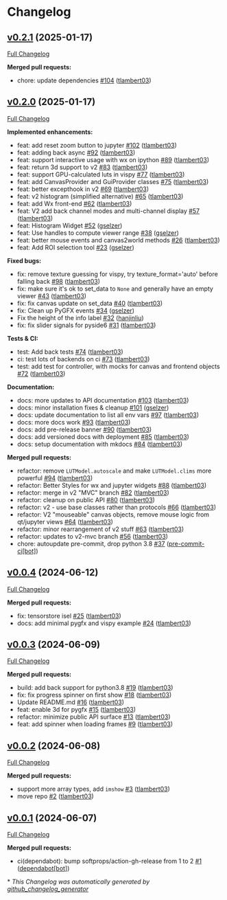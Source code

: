 # Changelog

## [v0.2.1](https://github.com/pyapp-kit/ndv/tree/v0.2.1) (2025-01-17)

[Full Changelog](https://github.com/pyapp-kit/ndv/compare/v0.2.0...v0.2.1)

**Merged pull requests:**

- chore: update dependencies [\#104](https://github.com/pyapp-kit/ndv/pull/104) ([tlambert03](https://github.com/tlambert03))

## [v0.2.0](https://github.com/pyapp-kit/ndv/tree/v0.2.0) (2025-01-17)

[Full Changelog](https://github.com/pyapp-kit/ndv/compare/v0.0.4...v0.2.0)

**Implemented enhancements:**

- feat: add reset zoom button to jupyter [\#102](https://github.com/pyapp-kit/ndv/pull/102) ([tlambert03](https://github.com/tlambert03))
- feat: adding back async [\#92](https://github.com/pyapp-kit/ndv/pull/92) ([tlambert03](https://github.com/tlambert03))
- feat: support interactive usage with wx on ipython [\#89](https://github.com/pyapp-kit/ndv/pull/89) ([tlambert03](https://github.com/tlambert03))
- feat: return 3d support to v2 [\#83](https://github.com/pyapp-kit/ndv/pull/83) ([tlambert03](https://github.com/tlambert03))
- feat: support GPU-calculated luts in vispy [\#77](https://github.com/pyapp-kit/ndv/pull/77) ([tlambert03](https://github.com/tlambert03))
- feat: add CanvasProvider and GuiProvider classes [\#75](https://github.com/pyapp-kit/ndv/pull/75) ([tlambert03](https://github.com/tlambert03))
- feat: better excepthook in v2 [\#69](https://github.com/pyapp-kit/ndv/pull/69) ([tlambert03](https://github.com/tlambert03))
- feat: v2 histogram \(simplified alternative\) [\#65](https://github.com/pyapp-kit/ndv/pull/65) ([tlambert03](https://github.com/tlambert03))
- feat: add Wx front-end [\#62](https://github.com/pyapp-kit/ndv/pull/62) ([tlambert03](https://github.com/tlambert03))
- feat: V2 add back channel modes and multi-channel display [\#57](https://github.com/pyapp-kit/ndv/pull/57) ([tlambert03](https://github.com/tlambert03))
- feat: Histogram Widget [\#52](https://github.com/pyapp-kit/ndv/pull/52) ([gselzer](https://github.com/gselzer))
- feat: Use handles to compute viewer range [\#38](https://github.com/pyapp-kit/ndv/pull/38) ([gselzer](https://github.com/gselzer))
- feat: better mouse events and canvas2world methods [\#26](https://github.com/pyapp-kit/ndv/pull/26) ([tlambert03](https://github.com/tlambert03))
- feat: Add ROI selection tool [\#23](https://github.com/pyapp-kit/ndv/pull/23) ([gselzer](https://github.com/gselzer))

**Fixed bugs:**

- fix: remove texture guessing for vispy, try texture\_format='auto' before falling back [\#98](https://github.com/pyapp-kit/ndv/pull/98) ([tlambert03](https://github.com/tlambert03))
- fix: make sure it's ok to set\_data to `None` and generally have an empty viewer [\#43](https://github.com/pyapp-kit/ndv/pull/43) ([tlambert03](https://github.com/tlambert03))
- fix: fix canvas update on set\_data [\#40](https://github.com/pyapp-kit/ndv/pull/40) ([tlambert03](https://github.com/tlambert03))
- fix: Clean up PyGFX events [\#34](https://github.com/pyapp-kit/ndv/pull/34) ([gselzer](https://github.com/gselzer))
- Fix the height of the info label [\#32](https://github.com/pyapp-kit/ndv/pull/32) ([hanjinliu](https://github.com/hanjinliu))
- fix: fix slider signals for pyside6 [\#31](https://github.com/pyapp-kit/ndv/pull/31) ([tlambert03](https://github.com/tlambert03))

**Tests & CI:**

- test: Add back tests [\#74](https://github.com/pyapp-kit/ndv/pull/74) ([tlambert03](https://github.com/tlambert03))
- ci: test lots of backends on ci [\#73](https://github.com/pyapp-kit/ndv/pull/73) ([tlambert03](https://github.com/tlambert03))
- test: add test for controller, with mocks for canvas and frontend objects [\#72](https://github.com/pyapp-kit/ndv/pull/72) ([tlambert03](https://github.com/tlambert03))

**Documentation:**

- docs: more updates to API documentation [\#103](https://github.com/pyapp-kit/ndv/pull/103) ([tlambert03](https://github.com/tlambert03))
- docs: minor installation fixes & cleanup [\#101](https://github.com/pyapp-kit/ndv/pull/101) ([gselzer](https://github.com/gselzer))
- docs: update documentation to list all env vars [\#97](https://github.com/pyapp-kit/ndv/pull/97) ([tlambert03](https://github.com/tlambert03))
- docs: more docs work [\#93](https://github.com/pyapp-kit/ndv/pull/93) ([tlambert03](https://github.com/tlambert03))
- docs: add pre-release banner [\#90](https://github.com/pyapp-kit/ndv/pull/90) ([tlambert03](https://github.com/tlambert03))
- docs: add versioned docs with deployment [\#85](https://github.com/pyapp-kit/ndv/pull/85) ([tlambert03](https://github.com/tlambert03))
- docs: setup documentation with mkdocs [\#84](https://github.com/pyapp-kit/ndv/pull/84) ([tlambert03](https://github.com/tlambert03))

**Merged pull requests:**

- refactor: remove `LUTModel.autoscale` and make `LUTModel.clims` more powerful [\#94](https://github.com/pyapp-kit/ndv/pull/94) ([tlambert03](https://github.com/tlambert03))
- refactor: Better Styles for wx and jupyter widgets [\#88](https://github.com/pyapp-kit/ndv/pull/88) ([tlambert03](https://github.com/tlambert03))
- refactor: merge in v2 "MVC" branch [\#82](https://github.com/pyapp-kit/ndv/pull/82) ([tlambert03](https://github.com/tlambert03))
- refactor: cleanup on public API [\#80](https://github.com/pyapp-kit/ndv/pull/80) ([tlambert03](https://github.com/tlambert03))
- refactor: v2 - use base classes rather than protocols [\#66](https://github.com/pyapp-kit/ndv/pull/66) ([tlambert03](https://github.com/tlambert03))
- refactor: V2 "mouseable" canvas objects, remove mouse logic from qt/jupyter views [\#64](https://github.com/pyapp-kit/ndv/pull/64) ([tlambert03](https://github.com/tlambert03))
- refactor: minor rearrangement of v2 stuff [\#63](https://github.com/pyapp-kit/ndv/pull/63) ([tlambert03](https://github.com/tlambert03))
- refactor: updates to v2-mvc branch [\#56](https://github.com/pyapp-kit/ndv/pull/56) ([tlambert03](https://github.com/tlambert03))
- chore: autoupdate pre-commit, drop python 3.8 [\#37](https://github.com/pyapp-kit/ndv/pull/37) ([pre-commit-ci[bot]](https://github.com/apps/pre-commit-ci))

## [v0.0.4](https://github.com/pyapp-kit/ndv/tree/v0.0.4) (2024-06-12)

[Full Changelog](https://github.com/pyapp-kit/ndv/compare/v0.0.3...v0.0.4)

**Merged pull requests:**

- fix: tensorstore isel [\#25](https://github.com/pyapp-kit/ndv/pull/25) ([tlambert03](https://github.com/tlambert03))
- docs: add minimal pygfx and vispy example [\#24](https://github.com/pyapp-kit/ndv/pull/24) ([tlambert03](https://github.com/tlambert03))

## [v0.0.3](https://github.com/pyapp-kit/ndv/tree/v0.0.3) (2024-06-09)

[Full Changelog](https://github.com/pyapp-kit/ndv/compare/v0.0.2...v0.0.3)

**Merged pull requests:**

- build: add back support for python3.8 [\#19](https://github.com/pyapp-kit/ndv/pull/19) ([tlambert03](https://github.com/tlambert03))
- fix: fix progress spinner on first show [\#18](https://github.com/pyapp-kit/ndv/pull/18) ([tlambert03](https://github.com/tlambert03))
- Update README.md [\#16](https://github.com/pyapp-kit/ndv/pull/16) ([tlambert03](https://github.com/tlambert03))
- feat: enable 3d for pygfx [\#15](https://github.com/pyapp-kit/ndv/pull/15) ([tlambert03](https://github.com/tlambert03))
- refactor: minimize public API surface [\#13](https://github.com/pyapp-kit/ndv/pull/13) ([tlambert03](https://github.com/tlambert03))
- feat: add spinner when loading frames [\#9](https://github.com/pyapp-kit/ndv/pull/9) ([tlambert03](https://github.com/tlambert03))

## [v0.0.2](https://github.com/pyapp-kit/ndv/tree/v0.0.2) (2024-06-08)

[Full Changelog](https://github.com/pyapp-kit/ndv/compare/v0.0.1...v0.0.2)

**Merged pull requests:**

- support more array types, add `imshow` [\#3](https://github.com/pyapp-kit/ndv/pull/3) ([tlambert03](https://github.com/tlambert03))
- move repo [\#2](https://github.com/pyapp-kit/ndv/pull/2) ([tlambert03](https://github.com/tlambert03))

## [v0.0.1](https://github.com/pyapp-kit/ndv/tree/v0.0.1) (2024-06-07)

[Full Changelog](https://github.com/pyapp-kit/ndv/compare/97edb3b0f787b6a19ab965afb40475b13d275795...v0.0.1)

**Merged pull requests:**

- ci\(dependabot\): bump softprops/action-gh-release from 1 to 2 [\#1](https://github.com/pyapp-kit/ndv/pull/1) ([dependabot[bot]](https://github.com/apps/dependabot))



\* *This Changelog was automatically generated by [github_changelog_generator](https://github.com/github-changelog-generator/github-changelog-generator)*
